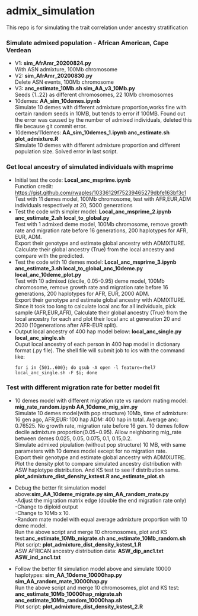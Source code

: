 # admix_simulation

This repo is for simulating the trait correlation under ancestry stratification

### Simulate admixed population - African American, Cape Verdean

* V1: __sim_AfrAmr_20200824.py__  
With ASN admixture, 100Mb chromosome 
* V2: __sim_AfrAmr_20200830.py__  
Delete ASN events, 100Mb chromosome  
* V3: __anc_estimate_10Mb.sh sim_AA_v3_10Mb.py__  
Seeds {1..22} as different chromosomes, 22 10Mb chromosomes
* 10demes: __AA_sim_10demes.ipynb__  
Simulate 10 demes with different admixture proportion,works fine with certain random seeds in 10MB, but tends to error if 100MB. 
Found out the error was caused by the number of admixed individuals, deleted this file because git commit error.
* 10demes/11demes: __AA_sim_10demes_1.ipynb anc_estimate.sh plot_admixture.R__  
Simulate 10 demes with different admixture proportion and different population size. Solved error in last script. 


### Get local ancestry of simulated individuals with msprime

* Initial test the code: __Local_anc_msprime.ipynb__    
  Function credit: https://gist.github.com/rwaples/10336129f75239465279dbfe163bf3c1  
  Test with 11 demes model, 100Mb chromosome, test with AFR,EUR,ADM individuals respectively at 20, 5000 generations
* Test the code with simpler model: __Local_anc_msprime_2.ipynb anc_estimate_2.sh local_to_global.py__  
  Test with 1 admixed deme model, 100Mb chromosome, remove growth rate and migration rate before 16 generations, 200 haplotypes for AFR, EUR, ADM.   
  Export their genotype and estimate global ancestry with ADMIXTURE.  
  Calculate their global ancestry (True) from the local ancestry and compare with the predicted.
* Test the code with 10 demes model: __Local_anc_msprime_3.ipynb anc_estimate_3.sh local_to_global_anc_10deme.py local_anc_10deme_plot.py__  
  Test with 10 admixed (decile, 0.05-0.95) deme model, 100Mb chromosome, remove growth rate and migration rate before 16 generations, 200 haplotypes for AFR, EUR,     2000 ADM.  
  Export their genotype and estimate global ancestry with ADMIXTURE.  
  Since it took too long to calculate local anc for all individuals, pick sample (AFR,EUR,AFR), Calculate their global ancestry (True) from the local ancestry for     each and plot their local anc at generation 20 and 2030 (10generations after AFR-EUR split).
* Output local ancestry of 400 hap model below: __local_anc_single.py local_anc_single.sh__  
  Ouput local ancestry of each person in 400 hap model in dictionary format (.py file).
  The shell file will submit job to ics with the command like: 
  ```
  for i in {501..600}; do qsub -A open -l feature=rhel7 local_anc_single.sh -F $i; done
  ```

### Test with different migration rate for better model fit
* 10 demes model with different migration rate vs random mating model: __mig_rate_random.ipynb AA_10deme_mig_sim.py__  
  Simulate 10 demes model(with pop structure) 10Mb, time of admixture: 16 gen ago, AFR,EUR: 100 hap ADM: 400 hap in total. Average anc: 0.76525. No growth rate,       migration rate before 16 gen. 10 demes follow decile admixture proportion(0.05~0.95). Allow neighboring mig_rate between demes 0.025, 0.05, 0.075, 0.1, 0.15,0.2.  
  Simulate admixed pipulation (without pop structure) 10 MB, with same parameters with 10 demes model except for no migration rate.  
  Export their genotype and estimate global ancestry with ADMIXUTRE. Plot the density plot to compare simulated ancestry distribution with ASW haplotype      distribution. And KS test to see if distribution same. __plot_admixture_dist_density_kstest.R anc_estimate_plot.sh__  

* Debug the better fit simulation model above:__sim_AA_10deme_migrate.py sim_AA_random_mate.py__  
  -Adjust the migration matrix edge (double the end migration rate only)  
  -Change to diploid output  
  -Change to 10Mb x 10.  
  -Random mate model with equal average admixture proportion with 10 deme model.  
  Run the above script and merge 10 chromosomes, plot and KS test:__anc_estimate_10Mb_migrate.sh anc_estimate_10Mb_random.sh__  
  Plot script: __plot_admixture_dist_density_kstest_1.R__  
  ASW AFRICAN ancestry distribution data: __ASW_dip_anc1.txt ASW_ind_anc1.txt__   
  

* Follow the better fit simulation model above and simulate 10000 haplotypes: __sim_AA_10deme_10000hap.py sim_AA_random_mate_10000hap.py__  
  Run the above script and merge 10 chromosomes, plot and KS test: __anc_estimate_10Mb_10000hap_migrate.sh anc_estimate_10Mb_random_10000hap.sh__  
  Plot script: __plot_admixture_dist_density_kstest_2.R__  
  
